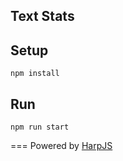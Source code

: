 Text Stats
----

## Setup
```
npm install
```

## Run
```
npm run start
```

===
Powered by [HarpJS](http://harpjs.com/ "HarpJS")
